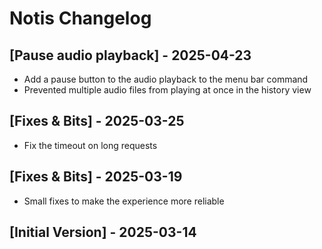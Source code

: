 # Notis Changelog

## [Pause audio playback] - 2025-04-23
- Add a pause button to the audio playback to the menu bar command
- Prevented multiple audio files from playing at once in the history view

## [Fixes & Bits] - 2025-03-25
- Fix the timeout on long requests

## [Fixes & Bits] - 2025-03-19

- Small fixes to make the experience more reliable

## [Initial Version] - 2025-03-14